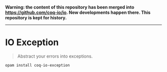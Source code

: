 **Warning: the content of this repository has been merged into https://github.com/coq-io/io. New developments happen there. This repository is kept for history.**

---

# IO Exception
> Abstract your errors into exceptions.

    opam install coq-io-exception
